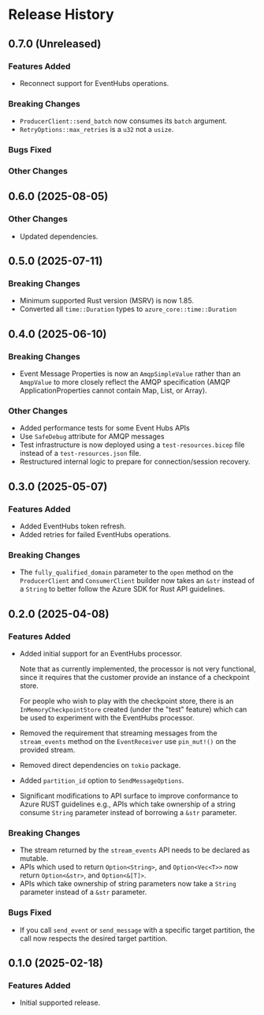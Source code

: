 # Release History

## 0.7.0 (Unreleased)

### Features Added

- Reconnect support for EventHubs operations.

### Breaking Changes

- `ProducerClient::send_batch` now consumes its `batch` argument.
- `RetryOptions::max_retries` is a `u32` not a `usize`.

### Bugs Fixed

### Other Changes

## 0.6.0 (2025-08-05)

### Other Changes

- Updated dependencies.

## 0.5.0 (2025-07-11)

### Breaking Changes

- Minimum supported Rust version (MSRV) is now 1.85.
- Converted all `time::Duration` types to `azure_core::time::Duration`

## 0.4.0 (2025-06-10)

### Breaking Changes

- Event Message Properties is now an `AmqpSimpleValue` rather than an `AmqpValue` to more closely reflect the AMQP specification (AMQP ApplicationProperties cannot contain Map, List, or Array).

### Other Changes

- Added performance tests for some Event Hubs APIs
- Use `SafeDebug` attribute for AMQP messages
- Test infrastructure is now deployed using a `test-resources.bicep` file instead of a `test-resources.json` file.
- Restructured internal logic to prepare for connection/session recovery.

## 0.3.0 (2025-05-07)

### Features Added

- Added EventHubs token refresh.
- Added retries for failed EventHubs operations.

### Breaking Changes

- The `fully_qualified_domain` parameter to the `open` method on the `ProducerClient` and `ConsumerClient` builder now takes an `&str` instead of a `String` to better follow the Azure SDK for Rust API guidelines.

## 0.2.0 (2025-04-08)

### Features Added

- Added initial support for an EventHubs processor.

  Note that as currently implemented, the processor is not very functional, since it requires that the customer provide an instance of a checkpoint store.

  For people who wish to play with the checkpoint store, there is an `InMemoryCheckpointStore` created (under the "test" feature) which can be used to experiment with the EventHubs processor.

- Removed the requirement that streaming messages from the `stream_events` method on the `EventReceiver` use `pin_mut!()` on the provided stream.
- Removed direct dependencies on `tokio` package.
- Added `partition_id` option to `SendMessageOptions`.
- Significant modifications to API surface to improve conformance to Azure RUST guidelines e.g., APIs which take ownership of a string consume `String` parameter instead of borrowing a `&str` parameter.

### Breaking Changes

- The stream returned by the `stream_events` API needs to be declared as mutable.
- APIs which used to return `Option<String>`, and `Option<Vec<T>>` now return `Option<&str>`, and `Option<&[T]>`.
- APIs which take ownership of string parameters now take a `String` parameter instead of a `&str` parameter.

### Bugs Fixed

- If you call `send_event` or `send_message` with a specific target partition, the call now respects the desired target partition.

## 0.1.0 (2025-02-18)

### Features Added

- Initial supported release.
